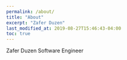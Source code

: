 ```yaml
---
permalink: /about/
title: "About"
excerpt: "Zafer Duzen"
last_modified_at: 2019-08-27T15:46:43-04:00
toc: true
---
```


Zafer Duzen
Software Engineer